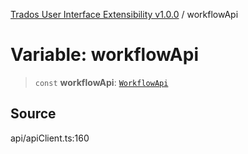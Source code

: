 [Trados User Interface Extensibility v1.0.0](../wiki/globals) / workflowApi

# Variable: workflowApi

> `const` **workflowApi**: [`WorkflowApi`](../wiki/Class.WorkflowApi)

## Source

api/apiClient.ts:160
